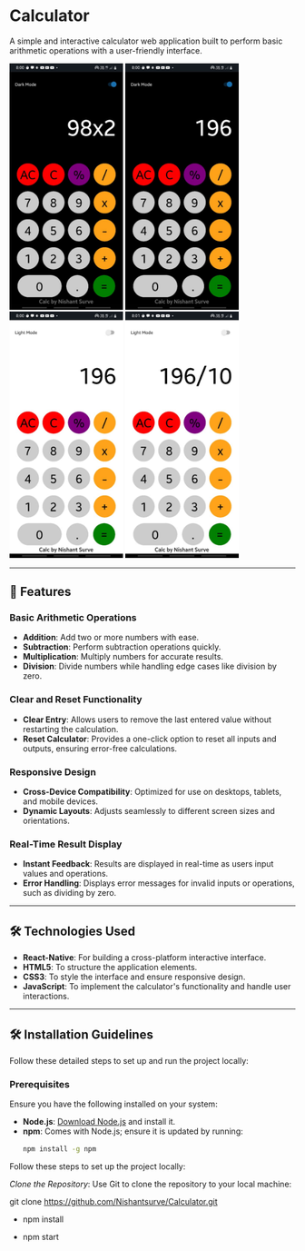 # Calculator

A simple and interactive calculator web application built to perform basic arithmetic operations with a user-friendly interface.

<img src="/assets/photo1.jpg" alt="Screenshot (513)" width="200px" />
<img src="/assets/photo2.jpg" alt="Screenshot (514)" width="200px" />
<img src="/assets/photo3.jpg" alt="Screenshot (514)" width="200px" />
<img src="/assets/photo4.jpg" alt="Screenshot (514)" width="200px" />

---

## 🚀 Features

### Basic Arithmetic Operations
- **Addition**: Add two or more numbers with ease.
- **Subtraction**: Perform subtraction operations quickly.
- **Multiplication**: Multiply numbers for accurate results.
- **Division**: Divide numbers while handling edge cases like division by zero.

### Clear and Reset Functionality
- **Clear Entry**: Allows users to remove the last entered value without restarting the calculation.
- **Reset Calculator**: Provides a one-click option to reset all inputs and outputs, ensuring error-free calculations.

### Responsive Design
- **Cross-Device Compatibility**: Optimized for use on desktops, tablets, and mobile devices.
- **Dynamic Layouts**: Adjusts seamlessly to different screen sizes and orientations.

### Real-Time Result Display
- **Instant Feedback**: Results are displayed in real-time as users input values and operations.
- **Error Handling**: Displays error messages for invalid inputs or operations, such as dividing by zero.

---

## 🛠️ Technologies Used

- **React-Native**: For building a cross-platform interactive interface.
- **HTML5**: To structure the application elements.
- **CSS3**: To style the interface and ensure responsive design.
- **JavaScript**: To implement the calculator's functionality and handle user interactions.

---

## 🛠️ Installation Guidelines

Follow these detailed steps to set up and run the project locally:

### Prerequisites

Ensure you have the following installed on your system:
- **Node.js**: [Download Node.js](https://nodejs.org/) and install it.
- **npm**: Comes with Node.js; ensure it is updated by running:
  ```bash
  npm install -g npm

Follow these steps to set up the project locally:

  *Clone the Repository*:
   Use Git to clone the repository to your local machine:
   
   git clone https://github.com/Nishantsurve/Calculator.git
   
 -  npm install

 -  npm start

    
